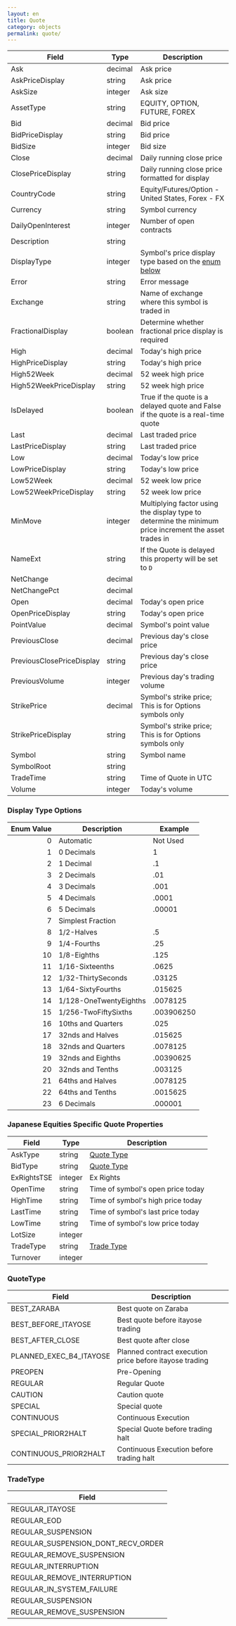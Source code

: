 ```yaml
---
layout: en
title: Quote
category: objects
permalink: quote/
---
```


| Field | Type | Description |
| ----- | ---- | ----------- |
| Ask | decimal | Ask price |
| AskPriceDisplay | string | Ask price |
| AskSize | integer | Ask size |
| AssetType | string | EQUITY, OPTION, FUTURE, FOREX |
| Bid | decimal | Bid price |
| BidPriceDisplay | string | Bid price |
| BidSize | integer | Bid size |
| Close | decimal | Daily running close price |
| ClosePriceDisplay | string | Daily running close price formatted for display |
| CountryCode | string | Equity/Futures/Option - United States, Forex - FX |
| Currency | string | Symbol currency |
| DailyOpenInterest | integer | Number of open contracts |
| Description | string | |
| DisplayType | integer | Symbol's price display type based on the [enum below](#display_type_options) |
| Error | string | Error message |
| Exchange | string | Name of exchange where this symbol is traded in |
| FractionalDisplay | boolean | Determine whether fractional price display is required |
| High | decimal | Today's high price |
| HighPriceDisplay | string | Today's high price |
| High52Week | decimal | 52 week high price |
| High52WeekPriceDisplay | string | 52 week high price |
| IsDelayed | boolean | True if the quote is a delayed quote and False if the quote is a real-time quote |
| Last | decimal | Last traded price |
| LastPriceDisplay | string | Last traded price |
| Low | decimal | Today's low price |
| LowPriceDisplay | string | Today's low price |
| Low52Week | decimal | 52 week low price |
| Low52WeekPriceDisplay | string | 52 week low price |
| MinMove | integer | Multiplying factor using the display type to determine the minimum price increment the asset trades in |
| NameExt | string | If the Quote is delayed this property will be set to `D` |
| NetChange | decimal | |
| NetChangePct | decimal | |
| Open | decimal | Today's open price |
| OpenPriceDisplay | string | Today's open price |
| PointValue | decimal | Symbol's point value |
| PreviousClose | decimal | Previous day's close price |
| PreviousClosePriceDisplay | string | Previous day's close price |
| PreviousVolume | integer | Previous day's trading volume |
| StrikePrice | decimal | Symbol's strike price; This is for Options symbols only |
| StrikePriceDisplay | string | Symbol's strike price; This is for Options symbols only |
| Symbol | string | Symbol name |
| SymbolRoot | string | |
| TradeTime | string | Time of Quote in UTC |
| Volume | integer | Today's volume |

### Display Type Options

| Enum Value | Description            | Example |
| ---------: | ---------------------- | ------- |
| 0          | Automatic              | Not Used |
| 1          | 0 Decimals             | 1 |
| 2          | 1 Decimal              | .1 |
| 3          | 2 Decimals             | .01 |
| 4          | 3 Decimals             | .001 |
| 5          | 4 Decimals             | .0001 |
| 6          | 5 Decimals             | .00001 |
| 7          | Simplest Fraction      | |
| 8          | 1/2-Halves             | .5 |
| 9          | 1/4-Fourths            | .25 |
| 10         | 1/8-Eighths            | .125 |
| 11         | 1/16-Sixteenths        | .0625 |
| 12         | 1/32-ThirtySeconds     | .03125 |
| 13         | 1/64-SixtyFourths      | .015625 |
| 14         | 1/128-OneTwentyEighths | .0078125 |
| 15         | 1/256-TwoFiftySixths   | .003906250 |
| 16         | 10ths and Quarters     | .025 |
| 17         | 32nds and Halves       | .015625 |
| 18         | 32nds and Quarters     | .0078125 |
| 19         | 32nds and Eighths      | .00390625 |
| 20         | 32nds and Tenths       | .003125 |
| 21         | 64ths and Halves       | .0078125 |
| 22         | 64ths and Tenths       | .0015625 |
| 23         | 6 Decimals             | .000001 |

### Japanese Equities Specific Quote Properties

| Field       | Type    | Description |
| ----------- | ------- | ----------- |
| AskType     | string  | [Quote Type](#quotetype) |
| BidType     | string  | [Quote Type](#quotetype) |
| ExRightsTSE | integer | Ex Rights |
| OpenTime    | string  | Time of symbol's open price today |
| HighTime    | string  | Time of symbol's high price today |
| LastTime    | string  | Time of symbol's last price today |
| LowTime     | string  | Time of symbol's low price today |
| LotSize     | integer | |
| TradeType   | string  | [Trade Type](#tradetype) |
| Turnover    | integer | |

### QuoteType

| Field | Description |
| ----- | ----------- |
| BEST_ZARABA | Best quote on Zaraba |
| BEST_BEFORE_ITAYOSE | Best quote before itayose trading |
| BEST_AFTER_CLOSE | Best quote after close |
| PLANNED_EXEC_B4_ITAYOSE | Planned contract execution price before itayose trading |
| PREOPEN | Pre-Opening |
| REGULAR | Regular Quote |
| CAUTION | Caution quote |
| SPECIAL | Special quote |
| CONTINUOUS | Continuous Execution |
| SPECIAL_PRIOR2HALT | Special Quote before trading halt |
| CONTINUOUS_PRIOR2HALT | Continuous Execution before trading halt |

### TradeType

| Field                              |
| ---------------------------------- |
| REGULAR_ITAYOSE                    |
| REGULAR_EOD                        |
| REGULAR_SUSPENSION                 |
| REGULAR_SUSPENSION_DONT_RECV_ORDER |
| REGULAR_REMOVE_SUSPENSION          |
| REGULAR_INTERRUPTION               |
| REGULAR_REMOVE_INTERRUPTION        |
| REGULAR_IN_SYSTEM_FAILURE          |
| REGULAR_SUSPENSION                 |
| REGULAR_REMOVE_SUSPENSION          |
